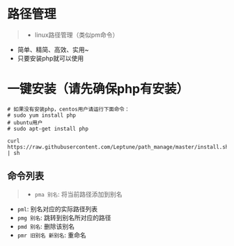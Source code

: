 # 路径管理
>- linux路径管理（类似pm命令）
- 简单、精简、高效、实用~
- 只要安装php就可以使用

# 一键安装（请先确保php有安装）
```
# 如果没有安装php，centos用户请运行下面命令：
# sudo yum install php
# ubuntu用户
# sudo apt-get install php

curl https://raw.githubusercontent.com/Leptune/path_manage/master/install.sh | sh

```

## 命令列表
>- `pma 别名`: 将当前路径添加到别名
- `pml`: 别名对应的实际路径列表
- `pmg 别名`: 跳转到别名所对应的路径
- `pmd 别名`: 删除该别名
- `pmr 旧别名 新别名`: 重命名

